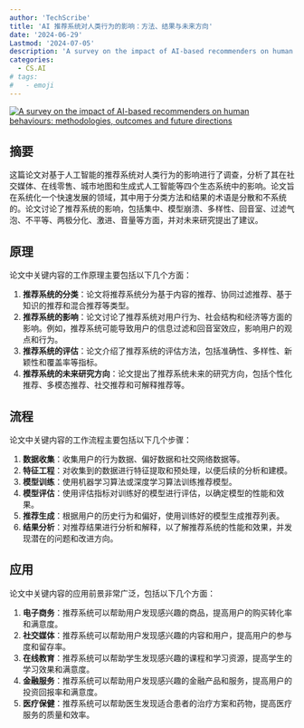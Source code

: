 ```yaml
---
author: 'TechScribe'
title: 'AI 推荐系统对人类行为的影响：方法、结果与未来方向'
date: '2024-06-29'
Lastmod: '2024-07-05'
description: 'A survey on the impact of AI-based recommenders on human behaviours: methodologies, outcomes and future directions'
categories:
  - CS.AI
# tags:
#   - emoji
---
```


[![A survey on the impact of AI-based recommenders on human behaviours: methodologies, outcomes and future directions](https://arxiv-research-1301205113.cos.ap-guangzhou.myqcloud.com/images/2407.01630v1.pdf_0.jpg)](https://arxiv.org/abs/2407.01630v1)

## 摘要

这篇论文对基于人工智能的推荐系统对人类行为的影响进行了调查，分析了其在社交媒体、在线零售、城市地图和生成式人工智能等四个生态系统中的影响。论文旨在系统化一个快速发展的领域，其中用于分类方法和结果的术语是分散和不系统的。论文讨论了推荐系统的影响，包括集中、模型崩溃、多样性、回音室、过滤气泡、不平等、两极分化、激进、音量等方面，并对未来研究提出了建议。<!--more-->

## 原理

论文中关键内容的工作原理主要包括以下几个方面：
1. **推荐系统的分类**：论文将推荐系统分为基于内容的推荐、协同过滤推荐、基于知识的推荐和混合推荐等类型。
2. **推荐系统的影响**：论文讨论了推荐系统对用户行为、社会结构和经济等方面的影响。例如，推荐系统可能导致用户的信息过滤和回音室效应，影响用户的观点和行为。
3. **推荐系统的评估**：论文介绍了推荐系统的评估方法，包括准确性、多样性、新颖性和覆盖率等指标。
4. **推荐系统的未来研究方向**：论文提出了推荐系统未来的研究方向，包括个性化推荐、多模态推荐、社交推荐和可解释推荐等。

## 流程

论文中关键内容的工作流程主要包括以下几个步骤：
1. **数据收集**：收集用户的行为数据、偏好数据和社交网络数据等。
2. **特征工程**：对收集到的数据进行特征提取和预处理，以便后续的分析和建模。
3. **模型训练**：使用机器学习算法或深度学习算法训练推荐模型。
4. **模型评估**：使用评估指标对训练好的模型进行评估，以确定模型的性能和效果。
5. **推荐生成**：根据用户的历史行为和偏好，使用训练好的模型生成推荐列表。
6. **结果分析**：对推荐结果进行分析和解释，以了解推荐系统的性能和效果，并发现潜在的问题和改进方向。

## 应用

论文中关键内容的应用前景非常广泛，包括以下几个方面：
1. **电子商务**：推荐系统可以帮助用户发现感兴趣的商品，提高用户的购买转化率和满意度。
2. **社交媒体**：推荐系统可以帮助用户发现感兴趣的内容和用户，提高用户的参与度和留存率。
3. **在线教育**：推荐系统可以帮助学生发现感兴趣的课程和学习资源，提高学生的学习效果和满意度。
4. **金融服务**：推荐系统可以帮助用户发现感兴趣的金融产品和服务，提高用户的投资回报率和满意度。
5. **医疗保健**：推荐系统可以帮助医生发现适合患者的治疗方案和药物，提高医疗服务的质量和效率。